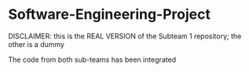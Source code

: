 # Software-Engineering-Project

DISCLAIMER: this is the REAL VERSION of the Subteam 1 repository; the other is a dummy

The code from both sub-teams has been integrated
